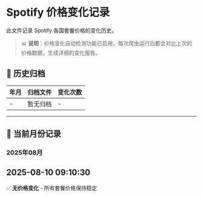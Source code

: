 # Spotify 价格变化记录

此文件记录 Spotify 各国套餐价格的变化历史。

> 📊 **说明**：价格变化自动检测功能已启用，每次爬虫运行后都会对比上次的价格数据，生成详细的变化报告。

## 📁 历史归档

| 年月 | 归档文件 | 变化次数 |
|------|----------|----------|
| - | 暂无归档 | - |

---

## 📅 当前月份记录

### 2025年08月

## 2025-08-10 09:10:30

✅ **无价格变化** - 所有套餐价格保持稳定




